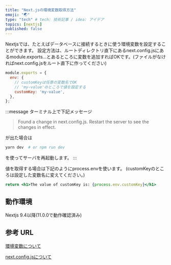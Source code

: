 ```yaml
---
title: "Next.jsの環境変数取得方法"
emoji: "🌏"
type: "tech" # tech: 技術記事 / idea: アイデア
topics: [nextjs]
published: false
---
```


Nextjsでは、たとえばデータベースに接続するときに使う環境変数を設定することができます。
設定方法は、ルートディレクトリ直下にあるnext.config.jsにあるmodule.exports...とあるところに変数を追加すればOKです。(ファイルがなければnext.config.jsをルート直下に作ってください)

```js:next.config.js
module.exports = {
  env: {
    // customKeyは任意の変数名でOK
    // 'my-value'のところで値を設定する
    customKey: 'my-value',  
  },
};
```

:::message
ターミナル上で下記メッセージ

>Found a change in next.config.js. Restart the server to see the changes in effect.

が出た場合は

```bash
yarn dev  # or npm run dev
```

を使ってサーバを再起動します。
:::

値を取得する場合は下記のようにprocess.envを使います。
(customKeyのところは設定した変数名に変えてください。)

```jsx:hoge.jsx
return <h1>The value of customKey is: {process.env.customKey}</h1>
```

## 動作環境

Nextjs 9.4以降(11.0.0で動作確認済み)

## 参考 URL

[環境変数について](https://nextjs.org/docs/api-reference/next.config.js/environment-variables)

[next.config.jsについて](https://nextjs.org/docs/api-reference/next.config.js/introduction)
